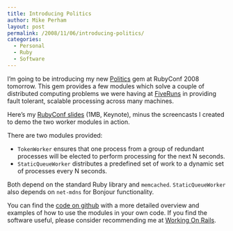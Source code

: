 ```yaml
---
title: Introducing Politics
author: Mike Perham
layout: post
permalink: /2008/11/06/introducing-politics/
categories:
  - Personal
  - Ruby
  - Software
---
```

I&#8217;m going to be introducing my new [Politics][1] gem at RubyConf 2008 tomorrow. This gem provides a few modules which solve a couple of distributed computing problems we were having at [FiveRuns][2] in providing fault tolerant, scalable processing across many machines.

Here&#8217;s my [RubyConf slides][3] (1MB, Keynote), minus the screencasts I created to demo the two worker modules in action.

There are two modules provided:

*   `TokenWorker` ensures that one process from a group of redundant processes will be elected to perform processing for the next N seconds.
*   `StaticQueueWorker` distributes a predefined set of work to a dynamic set of processes every N seconds.

Both depend on the standard Ruby library and `memcached`. `StaticQueueWorker` also depends on `net-mdns` for Bonjour functionality.

You can find the [code on github][1] with a more detailed overview and examples of how to use the modules in your own code. If you find the software useful, please consider recommending me at [Working On Rails][4].

 [1]: http://github.com/mperham/politics
 [2]: http://www.fiveruns.com
 [3]: /wp-content/uploads/2008/11/patternsindistributedcomputing.zip
 [4]: http://workingwithrails.com/person/10797-mike-perham